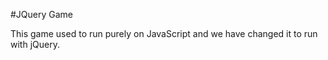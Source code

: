 #JQuery Game

This game used to run purely on JavaScript and we have changed it to run with jQuery.
